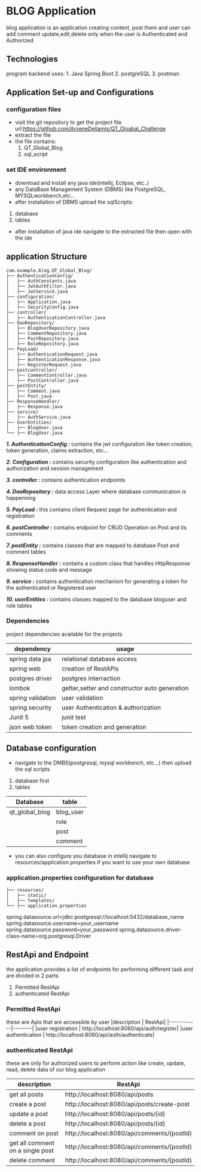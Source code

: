 # BLOG Application

blog application is an application creating content, post them and user can add comment
update,edit,delete only when the user is Authenticated and Authorized

## Technologies
program backend uses:
    1. Java Spring Boot
    2. postgreSQL
    3. postman

## Application Set-up and Configurations

### configuration files
- visit the git repository to get the project file url:https://github.com/ArseneDellamis/QT_Gloabal_Challenge
- extract the file
- the file contains:
  1. QT_Global_Blog
  2. sql_script
### set IDE environment
- download and install any java ide(intellij, Eclipse, etc..)
- any DataBase Management System (DBMS) like PostgreSQL, MYSQLworkbench,etc...
- after installation of DBMS upload the sqlScripts:
 1. database
 2. tables
- after installation of java ide navigate to the extracted file then open with the ide
## application Structure
```plaintext
com.example.blog.QT_Global_Blog/
├── AuthenticationConfig/
│   ├── AuthConstants.java
│   ├── JwtAuthFilter.java
│   ├── JwtService.java
├── configuration/
│   ├── Application.java
│   ├── SecurityConfig.java
├── controller/
│   ├── AuthenticationController.java
├── DaoRepository/
│   ├── BlogUserRepository.java
│   ├── CommentRepository.java
│   ├── PostRepository.java
│   ├── RoleRepository.java
├── PayLoad/
│   ├── AuthenticationRequest.java
│   ├── AuthenticationResponse.java
│   ├── RegisterRequest.java
├── postcontroller/
│   ├── CommentController.java
│   ├── PostController.java
├── postEntity/
│   ├── Comment.java
│   ├── Post.java
├── ResponseHandler/
│   ├── Response.java
├── service/
│   ├── AuthService.java
├── UserEntities/
│   ├── BlogUser.java
└── ├── BlogUser.java
```
**_1. AuthenticationConfig :_** contains the jwt configuration like token creation, token generation, claims extraction, etc...

**_2. Configuration :_** contains security configuration like authentication and authorization and session management

**_3. controller :_** contains authentication endpoints

**_4. DaoRepository :_** data access Layer where database communication is happenning

**_5. PayLoad :_** this contains client Request page for authentication and registration

**_6. postController :_** contains endpoint for CRUD Operation on Post and its comments

**_7. postEntity :_** contains classes that are mapped to database Post and comment tables

**_8. ResponseHandler :_** contains a custom class that handles HttpResponse showing status code and message

**_9. service :_** contains authentication mechanism for generating a token for the authenticated or Registered user

**_10. userEntities :_** contains classes mapped to the database bloguser and role tables


### Dependencies
project dependencies available for the projects

| dependency | usage |
|------------|------------|
| spring data jpa | relational database access|
| spring web | creation of RestAPis|
| postgres driver| postgres interraction|
| lombok | getter,setter and constructor auto generation|
| spring validation | user validation|
| spring security | user Authentication & authorization|
|Junit 5 | junit test|
|json web token | token creation and generation|


## Database configuration
- navigate to the DMBS(postgresql, mysql workbench, etc...) then upload the sql scripts
1. database first
2. tables

|Database | table |
|---------|-------|
|qt_global_blog | blog_user|
| | role|
| | post|
| | comment|

- you can also configure you database in intellij navigate to resources/application.properties
 if you want to use your own database

### application.properties configuration for database
```plaintext
├── resources/
│   ├── static/
│   ├── templates/
└── ├── application.properties
```
spring.datasource.url=jdbc:postgresql://localhost:5432/database_name
spring.datasource.username=your_username
spring.datasource.password=your_password
spring.datasource.driver-class-name=org.postgresql.Driver

## RestApi and Endpoint
the application provides a list of endpoints for performing different task and are divided in 2 parts
1. Permitted RestApi
2. authenticated RestApi

   
### Permitted RestApi
these are Apis that are accessible by user
|description | RestApi|
|------------|--------|
|user registration | http://localhost:8080/api/auth/register|
|user authentication | http://localhost:8080/api/auth/authenticate|

### authenticated RestApi
these are only for authorized users to perform action like create, update, read, delete
data of our blog application

|description | RestApi|
|------------|--------|
| get all posts | http://localhost:8080/api/posts|
| create a post | http://localhost:8080/api/posts/create-post|
| update a post | http://localhost:8080/api/posts/{id}|
| delete a post | http://localhost:8080/api/posts/{id}|
| comment on post | http://localhost:8080/api/comments/{postId}|
| get all comment on a single post | http://localhost:8080/api/comments/{postId}|
| delete comment | http://localhost:8080/api/comments/{postId}|




